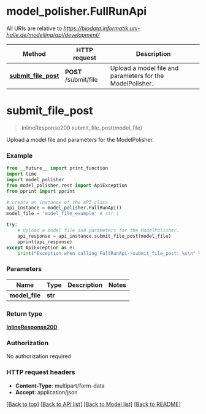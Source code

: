 # model_polisher.FullRunApi

All URIs are relative to *https://biodata.informatik.uni-halle.de/modelling/api/development/*

Method | HTTP request | Description
------------- | ------------- | -------------
[**submit_file_post**](FullRunApi.md#submit_file_post) | **POST** /submit/file | Upload a model file and parameters for the ModelPolisher.

# **submit_file_post**
> InlineResponse200 submit_file_post(model_file)

Upload a model file and parameters for the ModelPolisher.

### Example
```python
from __future__ import print_function
import time
import model_polisher
from model_polisher.rest import ApiException
from pprint import pprint

# create an instance of the API class
api_instance = model_polisher.FullRunApi()
model_file = 'model_file_example' # str | 

try:
    # Upload a model file and parameters for the ModelPolisher.
    api_response = api_instance.submit_file_post(model_file)
    pprint(api_response)
except ApiException as e:
    print("Exception when calling FullRunApi->submit_file_post: %s\n" % e)
```

### Parameters

Name | Type | Description  | Notes
------------- | ------------- | ------------- | -------------
 **model_file** | **str**|  | 

### Return type

[**InlineResponse200**](InlineResponse200.md)

### Authorization

No authorization required

### HTTP request headers

 - **Content-Type**: multipart/form-data
 - **Accept**: application/json

[[Back to top]](#) [[Back to API list]](../README.md#documentation-for-api-endpoints) [[Back to Model list]](../README.md#documentation-for-models) [[Back to README]](../README.md)

